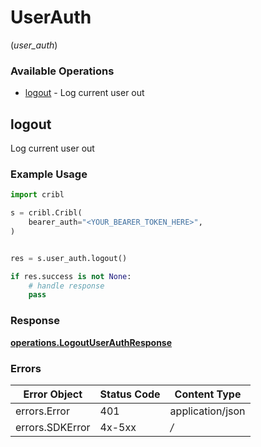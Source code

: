 # UserAuth
(*user_auth*)

### Available Operations

* [logout](#logout) - Log current user out

## logout

Log current user out

### Example Usage

```python
import cribl

s = cribl.Cribl(
    bearer_auth="<YOUR_BEARER_TOKEN_HERE>",
)


res = s.user_auth.logout()

if res.success is not None:
    # handle response
    pass

```


### Response

**[operations.LogoutUserAuthResponse](../../models/operations/logoutuserauthresponse.md)**
### Errors

| Error Object     | Status Code      | Content Type     |
| ---------------- | ---------------- | ---------------- |
| errors.Error     | 401              | application/json |
| errors.SDKError  | 4x-5xx           | */*              |
